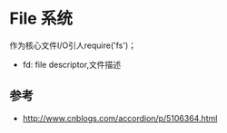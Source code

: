 # File 系统

作为核心文件I/O引人require('fs')；

- fd: file descriptor,文件描述




## 参考
- http://www.cnblogs.com/accordion/p/5106364.html
